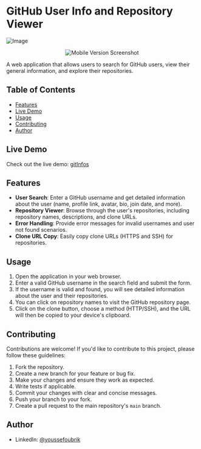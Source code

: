 # GitHub User Info and Repository Viewer

![Image](https://github.com/oubrikyoussef/gitInfos/assets/133607377/6dab5629-5815-41ca-843e-49c9193ecba1.png)
<div style="display: flex; justify-content: center;">
  <img src="https://github.com/oubrikyoussef/gitInfos/assets/133607377/df5853c4-8d32-4570-a6bd-6a91402ac113" alt="Mobile Version Screenshot">
</div>

A web application that allows users to search for GitHub users, view their general information, and explore their repositories.

## Table of Contents

- [Features](#features)
- [Live Demo](#live-demo)
- [Usage](#usage)
- [Contributing](#contributing)
- [Author](#author)

## Live Demo

Check out the live demo: [gitInfos](https://yo-gitinfos.netlify.app/)

## Features

- **User Search**: Enter a GitHub username and get detailed information about the user (name, profile link, avatar, bio, join date, and more).
- **Repository Viewer**: Browse through the user's repositories, including repository names, descriptions, and clone URLs.
- **Error Handling**: Provide error messages for invalid usernames and user not found scenarios.
- **Clone URL Copy**: Easily copy clone URLs (HTTPS and SSH) for repositories.

## Usage

1. Open the application in your web browser.
2. Enter a valid GitHub username in the search field and submit the form.
3. If the username is valid and found, you will see detailed information about the user and their repositories.
4. You can click on repository names to visit the GitHub repository page.
5. Click on the clone button, choose a method (HTTP/SSH), and the URL will then be copied to your device's clipboard.

## Contributing

Contributions are welcome! If you'd like to contribute to this project, please follow these guidelines:

1. Fork the repository.
2. Create a new branch for your feature or bug fix.
3. Make your changes and ensure they work as expected.
4. Write tests if applicable.
5. Commit your changes with clear and concise messages.
6. Push your branch to your fork.
7. Create a pull request to the main repository's `main` branch.

## Author

- LinkedIn: [@youssefoubrik](https://www.linkedin.com/in/youssefoubrik/)
